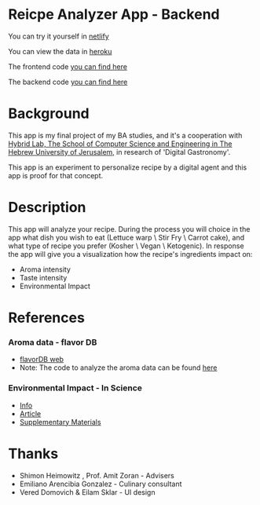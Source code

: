 # Reicpe Analyzer App - Backend

You can try it yourself in [netlify](https://tender-tesla-6d5acb.netlify.app/)

You can view the data in [heroku](https://dg-backend.herokuapp.com/)

The frontend code [you can find here](https://github.com/noamdom/dg-app/tree/frontend)

The backend code [you can find here](https://github.com/noamdom/dg-app/tree/backend)


#  Background
This app is my final project of my BA studies, and it's a cooperation 
with [Hybrid Lab, The School of Computer 
Science and Engineering in The Hebrew University of Jerusalem,](http://digitalgastronomy.co/)
in research of 'Digital Gastronomy'. 

This app is an experiment to personalize recipe by a digital agent and this app is proof 
for that concept.



# Description
This app will analyze your recipe.
During the process you will choice in the app what dish 
you wish to eat (Lettuce warp \ Stir Fry \ Carrot cake), and what type of recipe you 
prefer (Kosher \ Vegan \ Ketogenic). In response the app will give you  a visualization
 how the recipe's ingredients impact on:
* Aroma intensity
* Taste intensity
* Environmental Impact

# References
###  Aroma data - flavor DB
* [flavorDB web](https://cosylab.iiitd.edu.in/flavordb/search)
* Note: The code to analyze the aroma data can be found [here](https://github.com/ShimonBezalel/dg-db/tree/aruma-profile) 

###  Environmental Impact - In Science
* [Info](https://science.sciencemag.org/content/363/6429/eaaw9908)
* [Article](https://josephpoore.com/Science%20360%206392%20987%20-%20Accepted%20Manuscript.pdf)
* [Supplementary Materials](https://science.sciencemag.org/content/suppl/2018/05/30/360.6392.987.DC1)

 

# Thanks
* Shimon Heimowitz , Prof. Amit Zoran - Advisers
* Emiliano Arencibia Gonzalez - Culinary consultant
* Vered Domovich & Eilam Sklar - UI design













